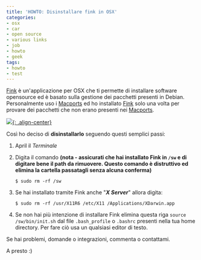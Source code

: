 ```yaml
---
title: 'HOWTO: Disinstallare fink in OSX'
categories:
- osx
- car
- open source
- various links
- job
- howto
- geek
tags:
- howto
- test
---
```

[Fink](http://www.finkproject.org) è un'applicazione per OSX che ti permette
di installare software opensource ed è basato sulla gestione dei pacchetti
presenti in Debian. Personalmente uso i [Macports](http://www.macports.org/)
ed ho installato [Fink](http://www.finkproject.org) solo una volta per provare
dei pacchetti che non erano presenti nei [Macports](http://www.macports.org/).

[![]({{site.url}}/images/fink_logo.png){: .align-center}]({{site.url}}/images/fink_logo.png)
  
Così ho deciso di **disinstallarlo** seguendo questi semplici passi:

  1. April il _Terminale_
  2. Digita il comando **(nota - assicurati che hai installato Fink in `/sw` e di digitare bene il path da rimuovere. Questo comando è distruttivo ed elimina la cartella passatagli senza alcuna conferma)**
    
     ```
     $ sudo rm -rf /sw
     ```
  3. Se hai installato tramite Fink anche "**_X Server_**" allora digita:
    
     ```
     $ sudo rm -rf /usr/X11R6 /etc/X11 /Applications/XDarwin.app
     ```
  4. Se non hai più intenzione di installare Fink elimina questa riga `source /sw/bin/init.sh` dal file `.bash_profile` o `.bashrc` presenti nella tua home directory. Per fare ciò usa un qualsiasi editor di testo.
  
Se hai problemi, domande o integrazioni, commenta o contattami.

A presto :)